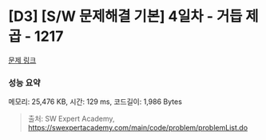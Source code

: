 # [D3] [S/W 문제해결 기본] 4일차 - 거듭 제곱 - 1217 

[문제 링크](https://swexpertacademy.com/main/code/problem/problemDetail.do?contestProbId=AV14dUIaAAUCFAYD) 

### 성능 요약

메모리: 25,476 KB, 시간: 129 ms, 코드길이: 1,986 Bytes



> 출처: SW Expert Academy, https://swexpertacademy.com/main/code/problem/problemList.do